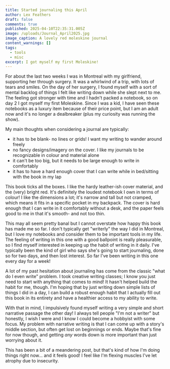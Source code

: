 ```yaml
---
title: Started journaling this April
author: Lex Feathers
draft: false
comments: true
published: 2025-04-10T22:35:31.005Z
image: /uploads/Journal_April2025.jpg
image_caption: A lovely red moleskine journal
content_warnings: []
tags:
  - tools
  - misc
excerpt: I got myself my first Moleskine!
---
```

For about the last two weeks I was in Montreal with my girlfriend, supporting her through surgery. It was a whirlwind of a trip, with lots of tears and smiles. On the day of her surgery, I found myself with a sort of mental backlog of things I felt like writing down while she slept next to me. The feeling got stronger with time and I hadn't packed a notebook, so on day 2 I got myself my first Moleskine. Since I was a kid, I have seen these notebooks as a luxury item because of their price point, but I am an adult now and it's no longer a dealbreaker (plus my curiosity was running the show).

My main thoughts when considering a journal are typically:

- it has to be blank- no lines or grids! I want my writing to wander around freely
- no fancy designs/imagery on the cover. I like my journals to be recognizable in colour and material alone
- it can't be too big, but it needs to be large enough to write in comfortably
- it has to have a hard enough cover that I can write while in bed/sitting with the book in my lap

This book ticks all the boxes. I like the hardy leather-ish cover material, and the (very) bright red. It's definitely the loudest notebook I own in terms of colour! I like the dimensions a lot; it's narrow and tall but not cramped, which means it fits in a specific pocket in my backpack. The cover is hard enough that I can write in it comfortably without a desk, and the paper feels good to me in that it's smooth- and not too thin. 

This may all seem pretty banal but I cannot overstate how happy this book has made me so far. I don't typically get "writerly" the way I did in Montreal, but I love my notebooks and consider them to be important tools in my life. The feeling of writing in this one with a good ballpoint is really pleasurable, so I find myself interested in keeping up the habit of writing in it daily. I've typically been the kind of girl who says she's going to start journaling, done so for two days, and then lost interest. So far I've been writing in this one every day for a week!

A lot of my past hesitation about journaling has come from the classic "what do I even write" problem. I took creative writing classes; I know you just need to start with anything that comes to mind! It hasn't helped build the habit for me, though. I'm hoping that by just writing down simple lists of things I did in a day, I can build a robust enough habit that I actually fill out this book in its entirety and have a healthier access to my ability to write. 

With that in mind, I impulsively found myself writing a very simple and short narrative passage the other day! I always tell people "I'm not a writer" but honestly, I wish I were and I know I could become a hobbyist with some focus. My problem with narrative writing is that I can come up with a story's middle section, but often get lost on beginnings or ends. Maybe that's fine for now though, and getting _any_ words down is more important than just worrying about it. 

This has been a bit of a meandering post, but that's kind of how I'm doing things right now... and it feels good! I feel like I'm flexing muscles I've let atrophy due to insecurity. 
